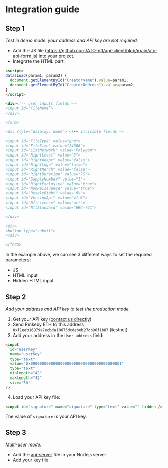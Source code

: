# Integration guide

## Step 1

_Test in demo mode: your address and API key are not required._

- Add the JS file (https://github.com/ATO-nft/api-client/blob/main/ato-api-form.js) into your project.
- Integrate the HTML part:

```html
<script>
datasLoad(param1, param2) {
  document.getElementById("CreatorName").value=param1;
  document.getElementById("CreatorAddress").value=param2;
}
</script>

<div><!-- user inputs fields –>
<input id=”FileName”>
</div>

<form>

<div style=”display: none”> <!-- invisible fields –>

<input id="FileType" value="png">
<input id="FileSize" value="24000">
<input id="ListNetwork" value="Polygon">
<input id="RightLevel" value="3">
<input id="RightAdapt" value="false">
<input id="RightLogo" value="false">
<input id="RightMerch" value="false">
<input id="RightDuration" value="70">
<input id="SupplyNumber" value="1">
<input id="RightExclusive" value="true">
<input id="NonReissuance" value="true">
<input id="ResaleRight" value="8%">
<input id="VersionApi" value="v1.0">
<input id="NftLicense" value="art">
<input id="NftStandard" value="ERC-721">

</div>

<div>
<button type="submit">
</div>

</form>
```

In the example above, we can see 3 different ways to set the required parameters:

- JS
- HTML input
- Hidden HTML input

## Step 2

_Add your address and API key to test the production mode._

1. Get your API key ([contact us directly](https://github.com/ATO-nft/api-client#support))
2. Send Rinkeby ETH to this address: `0xf1eeb16879a7ecbda10675dcdebeb27db96f1b87` (testnet)
3. Add your address in the `User address` field:

```html
<input
  id="userKey"
  name="userKey"
  type="text"
  value="0x0000000000000000000000000000000000000001"
  type="text"
  minlength="42"
  maxlength="42"
  size="50"
/>
```

4. Load your API key file:

```html
<input id="signature" name="signature" type="text" value="" hidden />
```

The value of `signature` is your API key.

## Step 3

_Multi-user mode._

- Add the [api-server](https://github.com/ATO-nft/api-core/blob/main/api-server.js) file in your Nodejs server
- Add your key file
